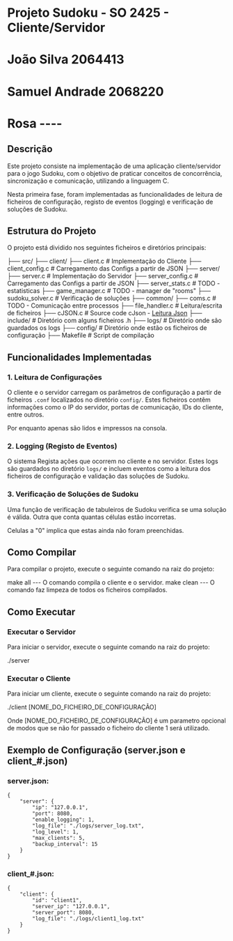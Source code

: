 # Projeto Sudoku - SO 2425 - Cliente/Servidor
# João Silva 2064413
# Samuel Andrade 2068220
# Rosa ----

## Descrição
Este projeto consiste na implementação de uma aplicação cliente/servidor para o jogo Sudoku, com o objetivo de praticar conceitos de concorrência, sincronização e comunicação, utilizando a linguagem C.

Nesta primeira fase, foram implementadas as funcionalidades de leitura de ficheiros de configuração, registo de eventos (logging) e verificação de soluções de Sudoku.

## Estrutura do Projeto

O projeto está dividido nos seguintes ficheiros e diretórios principais:

├── src/
    ├── client/
        ├── client.c                # Implementação do Cliente
        ├── client_config.c         # Carregamento das Configs a partir de JSON
    ├── server/
        ├── server.c                # Implementação do Servidor
        ├── server_config.c         # Carregamento das Configs a partir de JSON
        ├── server_stats.c          # TODO - estatisticas
        ├── game_manager.c          # TODO - manager de "rooms"
        ├── sudoku_solver.c         # Verificação de soluções
    ├── common/
        ├── coms.c                  # TODO - Comunicação entre processos
        ├── file_handler.c          # Leitura/escrita de ficheiros
        ├── cJSON.c                 # Source code cJson - [Leitura Json](https://github.com/DaveGamble/cJSON)
├── include/                   # Diretório com alguns ficheiros .h
├── logs/                      # Diretório onde são guardados os logs
├── config/                    # Diretório onde estão os ficheiros de configuração
├── Makefile                   # Script de compilação

## Funcionalidades Implementadas

### 1. Leitura de Configurações
O cliente e o servidor carregam os parâmetros de configuração a partir de ficheiros `.conf` localizados no diretório `config/`. Estes ficheiros contêm informações como o IP do servidor, portas de comunicação, IDs do cliente, entre outros. 

Por enquanto apenas são lidos e impressos na consola.

### 2. Logging (Registo de Eventos)
O sistema Regista ações que ocorrem no cliente e no servidor. Estes logs são guardados no diretório `logs/` e incluem eventos como a leitura dos ficheiros de configuração e validação das soluções de Sudoku.

### 3. Verificação de Soluções de Sudoku
Uma função de verificação de tabuleiros de Sudoku verifica se uma solução é válida. 
Outra que conta quantas células estão incorretas.

Celulas a "0" implica que estas ainda não foram preenchidas.

## Como Compilar

Para compilar o projeto, execute o seguinte comando na raiz do projeto:

make all        ---  O comando compila o cliente e o servidor. 
make clean      ---  O comando faz limpeza de todos os ficheiros compilados.

## Como Executar
### Executar o Servidor
Para iniciar o servidor, execute o seguinte comando na raiz do projeto:

./server

### Executar o Cliente
Para iniciar um cliente, execute o seguinte comando na raiz do projeto:

./client [NOME_DO_FICHEIRO_DE_CONFIGURAÇÃO]

Onde [NOME_DO_FICHEIRO_DE_CONFIGURAÇÃO] é um parametro opcional de modos que se não for passado o ficheiro do cliente 1 será utilizado.

## Exemplo de Configuração (server.json e client_#.json)

### server.json:
    {
        "server": {
            "ip": "127.0.0.1",
            "port": 8080,
            "enable_logging": 1,
            "log_file": "./logs/server_log.txt",
            "log_level": 1,
            "max_clients": 5,
            "backup_interval": 15
        }
    }

### client_#.json:
    {
        "client": {
            "id": "client1",
            "server_ip": "127.0.0.1",
            "server_port": 8080,
            "log_file": "./logs/client1_log.txt"
        }
    }

